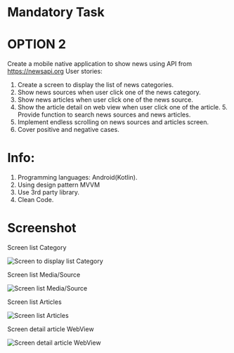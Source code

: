 # Mandatory Task
# OPTION 2
Create a mobile native application to show news using API from https://newsapi.org
User stories:
1. Create a screen to display the list of news categories.
2. Show news sources when user click one of the news category.
3. Show news articles when user click one of the news source.
4. Show the article detail on web view when user click one of the article. 5. Provide function to search news sources and news articles.
6. Implement endless scrolling on news sources and articles screen.
7. Cover positive and negative cases.

# Info:
1. Programming languages: Android(Kotlin).
2. Using design pattern MVVM
4. Use 3rd party library.
5. Clean Code.

# Screenshot
Screen list Category

![Screen to display list Category](https://github.com/WildanTechnoArt/NewsApp/assets/25716410/3840eed2-6fb7-48f2-b723-860e50f7bd8d)

Screen list Media/Source

![Screen list Media/Source](https://github.com/WildanTechnoArt/NewsApp/assets/25716410/a8e6c260-7863-4393-a62d-8c3ba5bf24ad)

Screen list Articles

![Screen list Articles](https://github.com/WildanTechnoArt/NewsApp/assets/25716410/108e779f-d3e7-4cd3-918b-e1f7d109ade3)

Screen detail article WebView

![Screen detail article WebView](https://github.com/WildanTechnoArt/NewsApp/assets/25716410/9e9b51b7-25a9-48b4-b8e7-8bd6524e2ec9)
